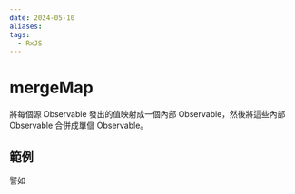 ```yaml
---
date: 2024-05-10
aliases: 
tags:
  - RxJS
---
```

# mergeMap

將每個源 Observable 發出的值映射成一個內部 Observable，然後將這些內部 Observable 合併成單個 Observable。

## 範例

譬如
